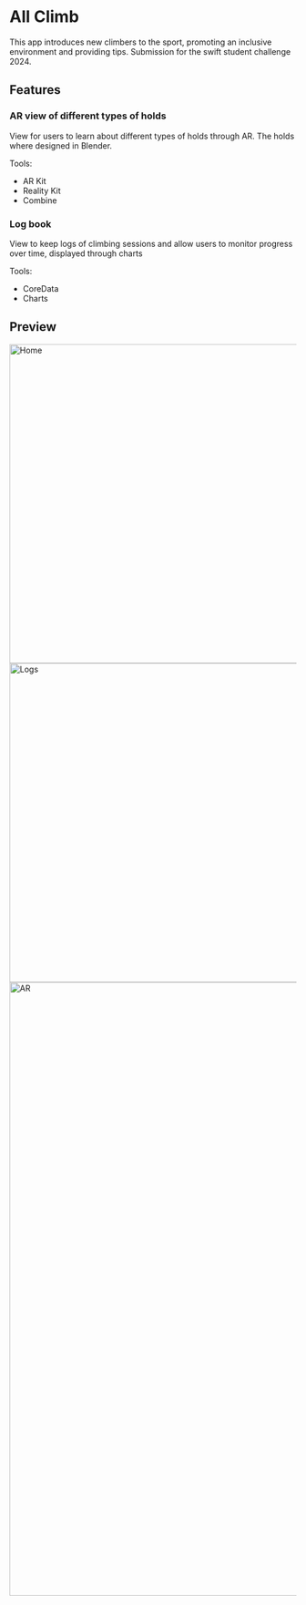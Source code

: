 # All Climb
This app introduces new climbers to the sport, promoting an inclusive environment and providing tips. 
Submission for the swift student challenge 2024.

## Features

### AR view of different types of holds
View for users to learn about different types of holds through AR. The holds where designed in Blender.

Tools:
- AR Kit
- Reality Kit
- Combine

### Log book 
View to keep logs of climbing sessions and allow users to monitor progress over time, displayed through charts

Tools:
- CoreData
- Charts

## Preview

<img width="560" alt="Home" src="https://github.com/Ale-Coeto/SSC2024/assets/109093534/1458e8a1-7a4e-4e01-80f1-622297d49b24">
<img width="560" alt="Logs" src="https://github.com/Ale-Coeto/SSC2024/assets/109093534/80982ec5-5472-43d5-a0b1-7742d1aab204">
<img width="1077" alt="AR" src="https://github.com/Ale-Coeto/SSC2024/assets/109093534/bb890d01-fde9-43c0-b65c-b2468beac080">

